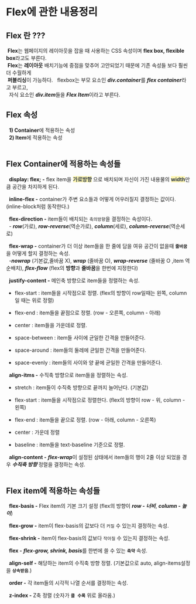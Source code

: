 # Flex에 관한 내용정리

## **Flex 란 ???**<br>
&nbsp;**Flex**는 웹페이지의 레이아웃을 잡을 때 사용하는 CSS 속성이며 **flex box, flexible box**라고도 부른다.<br>&nbsp;**Flex**는 **레이아웃** 배치기능에 중점을 맞추어 고안되었기 때문에 기존 속성들 보다 훨씬 더 수월하게<br>&nbsp;**퍼블리싱**이 가능하다. &nbsp; flexbox는 부모 요소인 ***div.container***를  ***flex container***라고 부르고,<br>&nbsp;
자식 요소인 ***div.item***들을 ***Flex Item***이라고 부른다.

## **Flex 속성**
&nbsp; **1) Container**에 적용하는 속성<br>
&nbsp; **2) Item**에 적용하는 속성<br><br>

## **Flex Container에 적용하는 속성들**
&nbsp; **display: flex; -** flex item을 <span style = "color :#2D3749;background-color:#fff5b1">**가로방향**</span> 으로 배치되며 자신이 가진 내용물의 <span style = "color :#2D3749;background-color:#fff5b1">**width**</span>만큼 공간을 차지하게 된다.<br>

&nbsp; **inline-flex -** container가 주변 요소들과 어떻게 어우러질지 결정하는 값이다. (inline-block처럼 동작한다.)<br>

&nbsp; **flex-direction -** item들이 배치되는 `축의방향`을 결정하는 속성이다.<br>
&nbsp; - ***row***(가로), ***row-reverse***(역순가로), ***column***(세로), ***column-reverse***(역순세로)<br>

&nbsp; **flex-wrap -** container가 더 이상 item들을 한 줄에 담을 여유 공간이 없을때 **`줄바꿈`**</span>을 어떻게 할지 결정하는 속성.<br>
&nbsp;  -***nowrap*** (기본값,줄바꿈 X), ***wrap*** (줄바꿈 O), ***wrap-reverse*** (줄바꿈 O ,item 역순배치), ***flex-flow*** (flex의 **방향**과 **줄바꿈**을 한번에 지정한다)<br>

&nbsp; **justify-content -** 메인축 방향으로 item들을 정렬하는 속성.<br>
- flex-start : item들을 시작점으로 정렬. (flex의 방향이 row일때는 왼쪽, column일 때는 위로 정렬)
  
- flex-end : item들을 끝점으로 정렬. (row - 오른쪽, column - 아래)
  
- center : item들을 가운데로 정렬.<br>
  
- space-between : item들 사이에 균일한 간격을 만들어준다.

- space-around : item들의 둘레에 균일한 간격을 만들어준다.

- space-evenly : item들의 사이와 양 끝에 균일한 간격을 만들어준다.

&nbsp; **align-itms -** 수직축 방향으로 item들을 정렬하는 속성.<br>
- stretch : item들이 수직축 방향으로 끝까지 늘어난다. (기본값)

- flex-start : item들을 시작점으로 정렬한다. (flex의 방향이 row - 위, column - 왼쪽)

- flex-end : item들을 끝으로 정렬. (row - 아래, column - 오른쪽)

- center : 가운데 정렬
  
- baseline : item들을 text-baseline 기준으로 정렬.

&nbsp; **align-content -** ***flex-wrap***이 설정된 상태에서 item들의 행이 2줄 이상 되었을 경우 ***수직축 방향*** 정렬을 결정하는 속성.<br><br>

## **Flex item에 적용하는 속성들**
&nbsp; **flex-basis -** Flex item의 기본 크기 설정
(flex의 방향이 ***row - 너비***, ***column - 높이***)<br>

&nbsp; **flex-grow -** item이 flex-basis의 값보다 더 `커질` 수 있는지 결정하는 속성.<br>

&nbsp; **flex-shrink -**  item이 flex-basis의 값보다 `작아질` 수 있는지 결정하는 속성.<br>

&nbsp; **flex -** ***flex-grow, shrink, basis***를 한번에 쓸 수 있는 **`축약`** 속성.<br>

&nbsp; **align-self -** 해당하는 item의 수직축 방향 정렬. (기본값으로 auto, align-items설정을 **`상속받음`**.)<br>

&nbsp; **order -** 각 item들의 시각적 나열 순서를 결정하는 속성.<br>

&nbsp; **z-index -** Z축 정렬 (숫자가 **`클 수록`** 위로 올라옴.)



